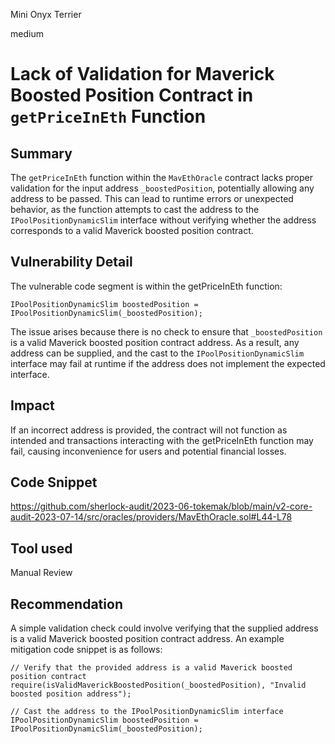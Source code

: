 Mini Onyx Terrier

medium

# Lack of Validation for Maverick Boosted Position Contract in `getPriceInEth` Function
## Summary
The `getPriceInEth` function within the `MavEthOracle` contract lacks proper validation for the input address `_boostedPosition`, potentially allowing any address to be passed. This can lead to runtime errors or unexpected behavior, as the function attempts to cast the address to the `IPoolPositionDynamicSlim` interface without verifying whether the address corresponds to a valid Maverick boosted position contract.
## Vulnerability Detail
The vulnerable code segment is within the getPriceInEth function:
```solidity
IPoolPositionDynamicSlim boostedPosition = IPoolPositionDynamicSlim(_boostedPosition);
```
The issue arises because there is no check to ensure that `_boostedPosition` is a valid Maverick boosted position contract address. As a result, any address can be supplied, and the cast to the `IPoolPositionDynamicSlim` interface may fail at runtime if the address does not implement the expected interface.
## Impact
If an incorrect address is provided, the contract will not function as intended and transactions interacting with the getPriceInEth function may fail, causing inconvenience for users and potential financial losses.
## Code Snippet
https://github.com/sherlock-audit/2023-06-tokemak/blob/main/v2-core-audit-2023-07-14/src/oracles/providers/MavEthOracle.sol#L44-L78
## Tool used

Manual Review

## Recommendation
A simple validation check could involve verifying that the supplied address is a valid Maverick boosted position contract address. An example mitigation code snippet is as follows:
```solidity
// Verify that the provided address is a valid Maverick boosted position contract
require(isValidMaverickBoostedPosition(_boostedPosition), "Invalid boosted position address");

// Cast the address to the IPoolPositionDynamicSlim interface
IPoolPositionDynamicSlim boostedPosition = IPoolPositionDynamicSlim(_boostedPosition);
```